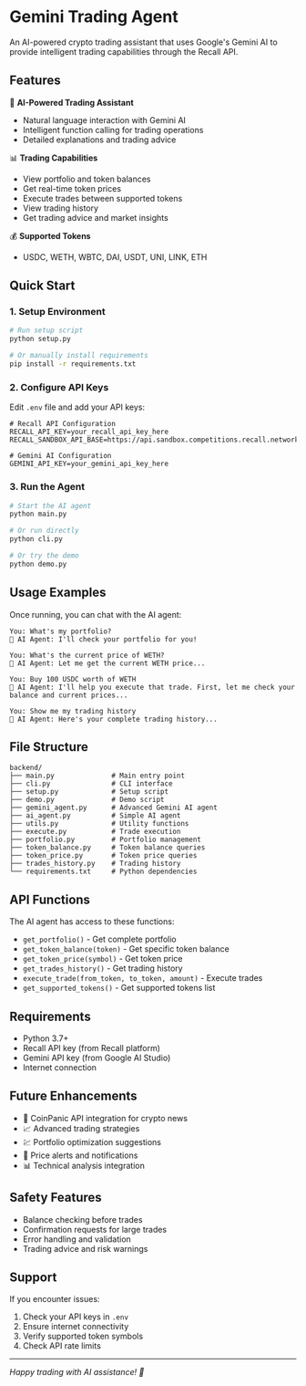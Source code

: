 # Gemini Trading Agent

An AI-powered crypto trading assistant that uses Google's Gemini AI to provide intelligent trading capabilities through the Recall API.

## Features

🤖 **AI-Powered Trading Assistant**
- Natural language interaction with Gemini AI
- Intelligent function calling for trading operations
- Detailed explanations and trading advice

📊 **Trading Capabilities**
- View portfolio and token balances
- Get real-time token prices
- Execute trades between supported tokens
- View trading history
- Get trading advice and market insights

💰 **Supported Tokens**
- USDC, WETH, WBTC, DAI, USDT, UNI, LINK, ETH

## Quick Start

### 1. Setup Environment

```bash
# Run setup script
python setup.py

# Or manually install requirements
pip install -r requirements.txt
```

### 2. Configure API Keys

Edit `.env` file and add your API keys:

```env
# Recall API Configuration
RECALL_API_KEY=your_recall_api_key_here
RECALL_SANDBOX_API_BASE=https://api.sandbox.competitions.recall.network

# Gemini AI Configuration
GEMINI_API_KEY=your_gemini_api_key_here
```

### 3. Run the Agent

```bash
# Start the AI agent
python main.py

# Or run directly
python cli.py

# Or try the demo
python demo.py
```

## Usage Examples

Once running, you can chat with the AI agent:

```
You: What's my portfolio?
🤖 AI Agent: I'll check your portfolio for you!

You: What's the current price of WETH?
🤖 AI Agent: Let me get the current WETH price...

You: Buy 100 USDC worth of WETH
🤖 AI Agent: I'll help you execute that trade. First, let me check your balance and current prices...

You: Show me my trading history
🤖 AI Agent: Here's your complete trading history...
```

## File Structure

```
backend/
├── main.py              # Main entry point
├── cli.py               # CLI interface
├── setup.py             # Setup script
├── demo.py              # Demo script
├── gemini_agent.py      # Advanced Gemini AI agent
├── ai_agent.py          # Simple AI agent
├── utils.py             # Utility functions
├── execute.py           # Trade execution
├── portfolio.py         # Portfolio management
├── token_balance.py     # Token balance queries
├── token_price.py       # Token price queries
├── trades_history.py    # Trading history
└── requirements.txt     # Python dependencies
```

## API Functions

The AI agent has access to these functions:

- `get_portfolio()` - Get complete portfolio
- `get_token_balance(token)` - Get specific token balance
- `get_token_price(symbol)` - Get token price
- `get_trades_history()` - Get trading history
- `execute_trade(from_token, to_token, amount)` - Execute trades
- `get_supported_tokens()` - Get supported tokens list

## Requirements

- Python 3.7+
- Recall API key (from Recall platform)
- Gemini API key (from Google AI Studio)
- Internet connection

## Future Enhancements

- 📰 CoinPanic API integration for crypto news
- 📈 Advanced trading strategies
- 💹 Portfolio optimization suggestions
- 🔔 Price alerts and notifications
- 📊 Technical analysis integration

## Safety Features

- Balance checking before trades
- Confirmation requests for large trades
- Error handling and validation
- Trading advice and risk warnings

## Support

If you encounter issues:
1. Check your API keys in `.env`
2. Ensure internet connectivity
3. Verify supported token symbols
4. Check API rate limits

---

*Happy trading with AI assistance! 🚀*